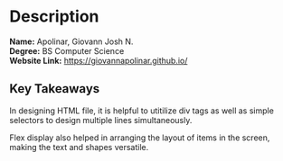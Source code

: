 # Description

**Name:** Apolinar, Giovann Josh N. <br/>
**Degree:** BS Computer Science <br/>
**Website Link:** https://giovannapolinar.github.io/ <br/>

## Key Takeaways

In designing HTML file, it is helpful to utitilize div tags as well as simple selectors to design multiple lines simultaneously. <br/>

Flex display also helped in arranging the layout of items in the screen, making the text and shapes versatile. <br/>



